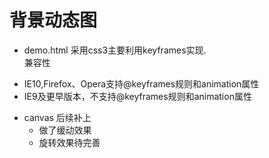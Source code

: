 # 背景动态图

- demo.html 采用css3主要利用keyframes实现.  
兼容性  

+ IE10,Firefox、Opera支持@keyframes规则和animation属性   
+ IE9及更早版本，不支持@keyframes规则和animation属性 


- canvas 后续补上
	- 做了缓动效果
	- 旋转效果待完善